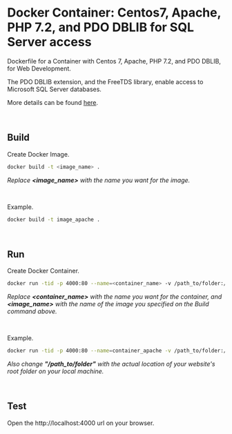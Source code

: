 # Docker Container: Centos7, Apache, PHP 7.2, and PDO DBLIB for SQL Server access

Dockerfile for a Container with Centos 7, Apache, PHP 7.2, and PDO DBLIB, for Web Development.

The PDO DBLIB extension, and the FreeTDS library, enable access to Microsoft SQL Server databases.

More details can be found [here](https://davescripts.com/docker-container-with-centos-7-apache-php-72-pdo-dblib-freetds).

<br>

## Build

Create Docker Image.

```sh
docker build -t <image_name> .
```

_Replace **&lt;image_name&gt;** with the name you want for the image._

<br>

Example.

```sh
docker build -t image_apache .
```

<br>

## Run

Create Docker Container.

```sh
docker run -tid -p 4000:80 --name=<container_name> -v /path_to/folder:/var/www/html <image_name>
```

_Replace **&lt;container_name&gt;** with the name you want for the container, and **&lt;image_name&gt;** with the name of the image you specified on the Build command above._

<br>

Example.

```sh
docker run -tid -p 4000:80 --name=container_apache -v /path_to/folder:/var/www/html image_apache
```

_Also change **"/path_to/folder"** with the actual location of your website's root folder on your local machine._

<br>

## Test

Open the http://localhost:4000 url on your browser.
